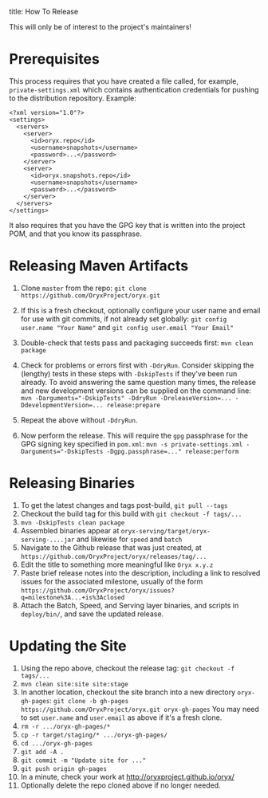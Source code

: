 title: How To Release
  
This will only be of interest to the project's maintainers!

# Prerequisites

This process requires that you have created a file called, for example, `private-settings.xml` which contains authentication credentials for pushing to the distribution repository. Example:

```
<?xml version="1.0"?>
<settings>
  <servers>
    <server>
      <id>oryx.repo</id>
      <username>snapshots</username>
      <password>...</password>
    </server>
    <server>
      <id>oryx.snapshots.repo</id>
      <username>snapshots</username>
      <password>...</password>
    </server>
  </servers>
</settings>
```

It also requires that you have the GPG key that is written into the project POM, and that you know its passphrase.

# Releasing Maven Artifacts

1. Clone `master` from the repo: `git clone https://github.com/OryxProject/oryx.git`

1. If this is a fresh checkout, optionally configure your user name and email for use with git commits, if not already set globally:
`git config user.name "Your Name"` and `git config user.email "Your Email"`

1. Double-check that tests pass and packaging succeeds first: `mvn clean package`

1. Check for problems or errors first with `-DdryRun`. Consider skipping the (lengthy) tests in these steps with `-DskipTests` if they've been run already. To avoid answering the same question many times, the release and new development versions can be supplied on the command line:
`mvn -Darguments="-DskipTests" -DdryRun -DreleaseVersion=... -DdevelopmentVersion=... release:prepare`

1. Repeat the above without `-DdryRun`.

1. Now perform the release. This will require the `gpg` passphrase for the GPG signing key specified in `pom.xml`:
`mvn -s private-settings.xml -Darguments="-DskipTests -Dgpg.passphrase=..." release:perform`

# Releasing Binaries

1. To get the latest changes and tags post-build, `git pull --tags`
1. Checkout the build tag for this build with `git checkout -f tags/...`
1. `mvn -DskipTests clean package`
1. Assembled binaries appear at `oryx-serving/target/oryx-serving-....jar` and likewise for `speed` and `batch`
1. Navigate to the Github release that was just created, at `https://github.com/OryxProject/oryx/releases/tag/...`
1. Edit the title to something more meaningful like `Oryx x.y.z`
1. Paste brief release notes into the description, including a link to resolved issues for the associated milestone, usually of the form `https://github.com/OryxProject/oryx/issues?q=milestone%3A...+is%3Aclosed`
1. Attach the Batch, Speed, and Serving layer binaries, and scripts in `deploy/bin/`, and save the updated release.

# Updating the Site

1. Using the repo above, checkout the release tag: `git checkout -f tags/...`
1. `mvn clean site:site site:stage`
1. In another location, checkout the site branch into a new directory `oryx-gh-pages`:
`git clone -b gh-pages https://github.com/OryxProject/oryx.git oryx-gh-pages`
You may need to set `user.name` and `user.email` as above if it's a fresh clone.
1. `rm -r .../oryx-gh-pages/*`
1. `cp -r target/staging/* .../oryx-gh-pages/`
1. `cd .../oryx-gh-pages`
1. `git add -A .`
1. `git commit -m "Update site for ..."`
1. `git push origin gh-pages`
1. In a minute, check your work at http://oryxproject.github.io/oryx/
1. Optionally delete the repo cloned above if no longer needed.